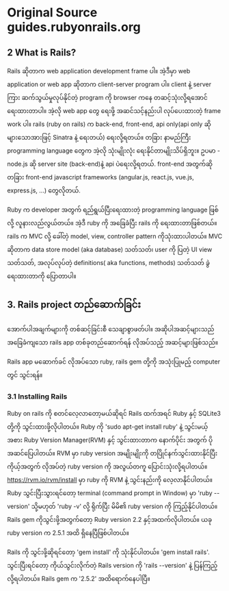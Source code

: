 # Original Source guides.rubyonrails.org

## 2 What is Rails?
Rails ဆိုတာက web application development frame ပါ။ အဲ့ဒီမှာ web application or web app ဆိုတာက client-server program ပါ။ client နဲ့ server ကြား ဆက်သွယ်မှုလုပ်နိုင်တဲ့ program ကို browser ကနေ တဆင့်သုံးလို့ရအောင် ရေးထားတာပါ။ အဲ့လို web app တွေ ရေးဖို့ အဆင်သင့်နည်းပါ လုပ်ပေးထားတဲ့ frame work ပါ။ rails (ruby on rails) က back-end, front-end, api only(api only ဆို များသောအားဖြင့် Sinatra နဲ့ ရေးတယ်) ရေးလို့ရတယ်။ တခြား နာမည်ကြီး programming language တွေက အဲ့လို သုံးမျိုးလုံး ရေးနိုင်တာမျိုးသိပ်ရှိဘူး။ ဥပမာ - node.js ဆို server site (back-end)နဲ့ api ပဲရေးလို့ရတယ်. front-end အတွက်ဆို တခြား front-end javascript frameworks (angular.js, react.js, vue.js, express.js, ...) တွေလိုတယ်.

Ruby က developer အတွက် ရည်ရွယ်ပြီးရေးထားတဲ့ programming language ဖြစ်လို့ လူနားလည်လွယ်တယ်။ အဲ့ဒီ ruby ကို အခြေခံပြီး rails ကို ရေးထားတာဖြစ်တယ်။ rails က MVC လို့ ခေါ်တဲ့ model, view, controller pattern ကိုသုံးထားပါတယ်။ MVC ဆိုတာက  data store model (aka database) သတ်သတ်၊ user ကို ပြတဲ့ UI view သတ်သတ်, အလုပ်လုပ်တဲ့ definitions( aka functions, methods) သတ်သတ် ခွဲ ရေးထားတာကို ပြောတာပါ။

## 3. Rails project တည်ဆောက်ခြင်း
အောက်ပါအချက်များကို တစ်ဆင့်ခြင်းစီ သေချာစွာဖတ်ပါ။ အဆိုပါအဆင့်များသည် အခြေခံကျသော rails app တစ်ခုတည်ဆောက်ရန် လိုအပ်သည့် အဆင့်များဖြစ်သည်။

Rails app မဆောက်ခင် လိုအပ်သော ruby, rails gem တို့ကို အသုံးပြုမည့် computer တွင် သွင်းရန်။

### 3.1 Installing Rails
Ruby on rails ကို စတင်လေ့လာတော့မယ်ဆိုရင် Rails ထက်အရင် Ruby နှင့် SQLite3 တို့ကို သွင်းထားဖို့လိုပါတယ်။ 
Ruby ကို 'sudo apt-get install ruby' နဲ့ သွင်းမယ့်အစား Ruby Version Manager(RVM) နှင့် သွင်းထားတာက နောက်ပိုင်း အတွက် ပိုအဆင်ပြေပါတယ်။ RVM မှာ ruby version အမျိုးမျိုးကို တပြိုင်နက်သွင်းထားနိုင်ပြီး ကိုယ့်အတွက် လိုအပ်တဲ့ ruby version ကို အလွယ်တကူ ပြောင်းသုံးလို့ရပါတယ်။ 
https://rvm.io/rvm/install မှာ ruby ကို RVM နဲ့ သွင်းနည်းကို လေ့လာနိုင်ပါတယ်။
Ruby သွင်းပြီးသွားရင်တော့ terminal (command prompt in Window) မှာ 'ruby --version' သို့မဟုတ် 'ruby -v' လို့ ရိုက်ပြီး မိမိ၏ ruby version ကို ကြည့်နိုင်ပါတယ်။ Rails gem ကိုသွင်းဖို့အတွက်တော့ Ruby version 2.2 နှင့်အထက်လိုပါတယ်။ ယခု ruby version က 2.5.1 အထိ ရှိနေပြီဖြစ်ပါတယ်။

Rails ကို သွင်းဖို့ဆိုရင်တော့ 'gem install' ကို သုံးနိုင်ပါတယ်။ 'gem install rails'. သွင်းပြီးရင်တော့ ကိုယ်သွင်းလိုက်တဲ့ Rails version ကို 'rails --version' နဲ့ ပြန်ကြည့်လို့ရပါတယ်။ Rails gem က '2.5.2' အထိရောက်နေပါပြီ။

